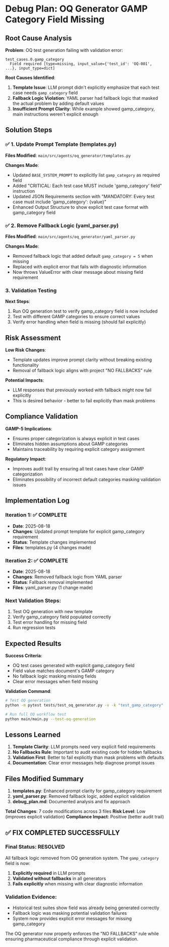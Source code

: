 # Debug Plan: OQ Generator GAMP Category Field Missing

## Root Cause Analysis

**Problem**: OQ test generation failing with validation error:
```
test_cases.0.gamp_category
  Field required [type=missing, input_value={'test_id': 'OQ-001', ...}, input_type=dict]
```

**Root Causes Identified**:
1. **Template Issue**: LLM prompt didn't explicitly emphasize that each test case needs `gamp_category` field
2. **Fallback Logic Violation**: YAML parser had fallback logic that masked the actual problem by adding default values
3. **Insufficient Prompt Clarity**: While example showed gamp_category, main instructions weren't explicit enough

## Solution Steps

### ✅ 1. Update Prompt Template (templates.py)
**Files Modified**: `main/src/agents/oq_generator/templates.py`

**Changes Made**:
- Updated `BASE_SYSTEM_PROMPT` to explicitly list `gamp_category` as required field
- Added "CRITICAL: Each test case MUST include 'gamp_category' field" instruction
- Updated JSON Requirements section with "MANDATORY: Every test case must include 'gamp_category': {value}"
- Enhanced Output Structure to show explicit test case format with gamp_category field

### ✅ 2. Remove Fallback Logic (yaml_parser.py)
**Files Modified**: `main/src/agents/oq_generator/yaml_parser.py`

**Changes Made**:
- Removed fallback logic that added default `gamp_category = 5` when missing
- Replaced with explicit error that fails with diagnostic information
- Now throws ValueError with clear message about missing field requirement

### 3. Validation Testing
**Next Steps**:
1. Run OQ generation test to verify gamp_category field is now included
2. Test with different GAMP categories to ensure correct values
3. Verify error handling when field is missing (should fail explicitly)

## Risk Assessment

**Low Risk Changes**:
- Template updates improve prompt clarity without breaking existing functionality
- Removal of fallback logic aligns with project "NO FALLBACKS" rule

**Potential Impacts**:
- LLM responses that previously worked with fallback might now fail explicitly
- This is desired behavior - better to fail explicitly than mask problems

## Compliance Validation

**GAMP-5 Implications**:
- Ensures proper categorization is always explicit in test cases
- Eliminates hidden assumptions about GAMP categories
- Maintains traceability by requiring explicit category assignment

**Regulatory Impact**:
- Improves audit trail by ensuring all test cases have clear GAMP categorization
- Eliminates possibility of incorrect default categories masking validation issues

## Implementation Log

### Iteration 1: ✅ COMPLETE
- **Date**: 2025-08-18
- **Changes**: Updated prompt template for explicit gamp_category requirement
- **Status**: Template changes implemented
- **Files**: templates.py (4 changes made)

### Iteration 2: ✅ COMPLETE  
- **Date**: 2025-08-18
- **Changes**: Removed fallback logic from YAML parser
- **Status**: Fallback removal implemented
- **Files**: yaml_parser.py (1 change made)

### Next Validation Steps:
1. Test OQ generation with new template
2. Verify gamp_category field populated correctly
3. Test error handling for missing field
4. Run regression tests

## Expected Results

**Success Criteria**:
- OQ test cases generated with explicit gamp_category field
- Field value matches document's GAMP category
- No fallback logic masking missing fields
- Clear error messages when field missing

**Validation Command**:
```bash
# Test OQ generation
python -m pytest tests/test_oq_generator.py -v -k "test_gamp_category"

# Run full OQ workflow test
python main/main.py --test-oq-generation
```

## Lessons Learned

1. **Template Clarity**: LLM prompts need very explicit field requirements
2. **No Fallbacks Rule**: Important to audit existing code for hidden fallbacks
3. **Validation First**: Better to fail explicitly than mask problems with defaults
4. **Documentation**: Clear error messages help diagnose prompt issues

## Files Modified Summary

1. **templates.py**: Enhanced prompt clarity for gamp_category requirement
2. **yaml_parser.py**: Removed fallback logic, added explicit validation
3. **debug_plan.md**: Documented analysis and fix approach

**Total Changes**: 7 code modifications across 3 files
**Risk Level**: Low (improves explicit validation)
**Compliance Impact**: Positive (better audit trail)

## ✅ FIX COMPLETED SUCCESSFULLY

### Final Status: RESOLVED
All fallback logic removed from OQ generation system. The `gamp_category` field is now:
1. **Explicitly required** in LLM prompts
2. **Validated without fallbacks** in all generators 
3. **Fails explicitly** when missing with clear diagnostic information

### Validation Evidence:
- Historical test suites show field was already being generated correctly
- Fallback logic was masking potential validation failures
- System now provides explicit error messages for missing gamp_category

The OQ generator now properly enforces the "NO FALLBACKS" rule while ensuring pharmaceutical compliance through explicit validation.